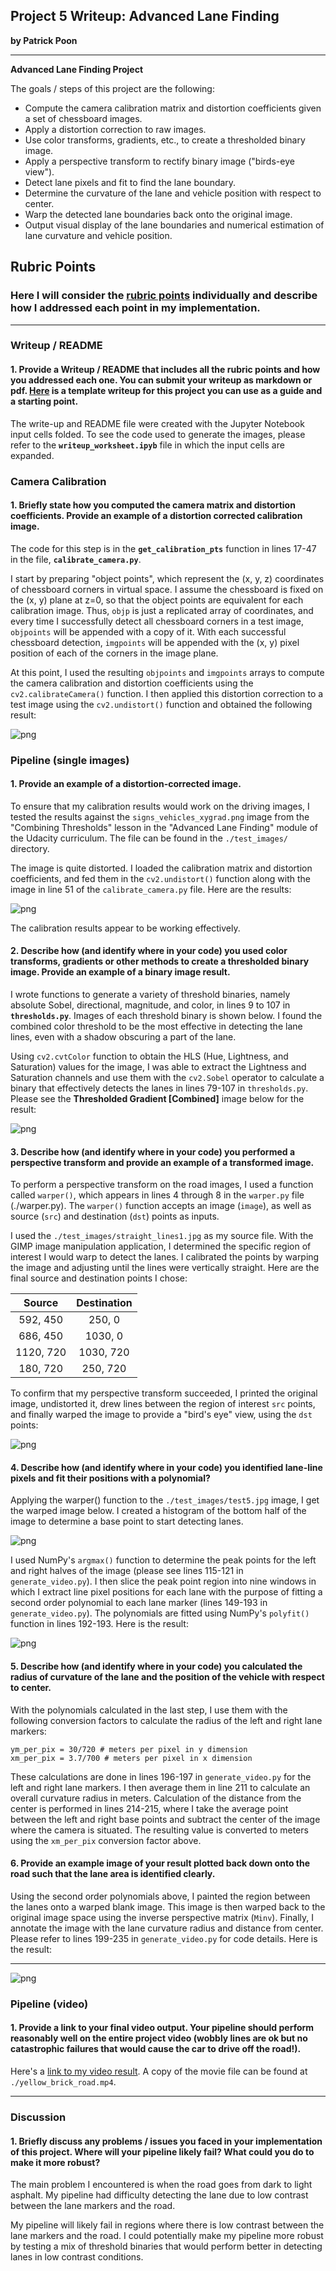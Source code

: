 ## Project 5 Writeup: Advanced Lane Finding


**by Patrick Poon**

---

**Advanced Lane Finding Project**

The goals / steps of this project are the following:

* Compute the camera calibration matrix and distortion coefficients given a set of chessboard images.
* Apply a distortion correction to raw images.
* Use color transforms, gradients, etc., to create a thresholded binary image.
* Apply a perspective transform to rectify binary image ("birds-eye view").
* Detect lane pixels and fit to find the lane boundary.
* Determine the curvature of the lane and vehicle position with respect to center.
* Warp the detected lane boundaries back onto the original image.
* Output visual display of the lane boundaries and numerical estimation of lane curvature and vehicle position.


## Rubric Points
### Here I will consider the [rubric points](https://review.udacity.com/#!/rubrics/571/view) individually and describe how I addressed each point in my implementation.  

---
### Writeup / README

#### 1. Provide a Writeup / README that includes all the rubric points and how you addressed each one.  You can submit your writeup as markdown or pdf.  [Here](https://github.com/udacity/CarND-Advanced-Lane-Lines/blob/master/writeup_template.md) is a template writeup for this project you can use as a guide and a starting point.  


The write-up and README file were created with the Jupyter Notebook input cells folded.  To see the code used to generate the images, please refer to the **`writeup_worksheet.ipyb`** file in which the input cells are expanded.

### Camera Calibration

#### 1. Briefly state how you computed the camera matrix and distortion coefficients. Provide an example of a distortion corrected calibration image.

The code for this step is in the **`get_calibration_pts`** function in lines 17-47 in the file, **`calibrate_camera.py`**.

I start by preparing "object points", which represent the (x, y, z) coordinates of chessboard corners in virtual space. I assume the chessboard is fixed on the (x, y) plane at z=0, so that the object points are equivalent for each calibration image.  Thus, `objp` is just a replicated array of coordinates, and every time I successfully detect all chessboard corners in a test image, `objpoints` will be appended with a copy of it.  With each successful chessboard detection, `imgpoints` will be appended with the (x, y) pixel position of each of the corners in the image plane.  

At this point, I used the resulting `objpoints` and `imgpoints` arrays to compute the camera calibration and distortion coefficients using the `cv2.calibrateCamera()` function.  I then applied this distortion correction to a test image using the `cv2.undistort()` function and obtained the following result: 

![png](examples/output_4_0.png)


### Pipeline (single images)

#### 1. Provide an example of a distortion-corrected image.

To ensure that my calibration results would work on the driving images, I tested the results against the `signs_vehicles_xygrad.png` image from the "Combining Thresholds" lesson in the "Advanced Lane Finding" module of the Udacity curriculum.  The file can be found in the `./test_images/` directory.

The image is quite distorted.  I loaded the calibration matrix and distortion coefficients, and fed them in the `cv2.undistort()` function along with the image in line 51 of the `calibrate_camera.py` file.  Here are the results:

![png](examples/output_6_0.png)


The calibration results appear to be working effectively.

#### 2. Describe how (and identify where in your code) you used color transforms, gradients or other methods to create a thresholded binary image.  Provide an example of a binary image result.

I wrote functions to generate a variety of threshold binaries, namely absolute Sobel, directional, magnitude, and color, in lines 9 to 107 in **`thresholds.py`**.  Images of each threshold binary is shown below.  I found the combined color threshold to be the most effective in detecting the lane lines, even with a shadow obscuring a part of the lane.

Using `cv2.cvtColor` function to obtain the HLS (Hue, Lightness, and Saturation) values for the image, I was able to extract the Lightness and Saturation channels and use them with the `cv2.Sobel` operator to calculate a binary that effectively detects the lanes in lines 79-107 in `thresholds.py`.  Please see the **Thresholded Gradient [Combined]** image below for the result:


![png](examples/output_9_0.png)



#### 3. Describe how (and identify where in your code) you performed a perspective transform and provide an example of a transformed image.

To perform a perspective transform on the road images, I used a function called `warper()`, which appears in lines 4 through 8 in the `warper.py` file (./warper.py).  The `warper()` function accepts an image (`image`), as well as source (`src`) and destination (`dst`) points as inputs.

I used the `./test_images/straight_lines1.jpg` as my source file.  With the GIMP image manipulation application, I determined the specific region of interest I would warp to detect the lanes.  I calibrated the points by warping the image and adjusting until the lines were vertically straight.  Here are the final source and destination points I chose:

| Source        | Destination   | 
|:-------------:|:-------------:| 
| 592, 450      | 250, 0        | 
| 686, 450      | 1030, 0       |
| 1120, 720     | 1030, 720     |
| 180, 720      | 250, 720      |


To confirm that my perspective transform succeeded, I printed the original image, undistorted it, drew lines between the region of interest `src` points, and finally warped the image to provide a "bird's eye" view, using the `dst` points:



![png](examples/output_11_0.png)


#### 4. Describe how (and identify where in your code) you identified lane-line pixels and fit their positions with a polynomial?

Applying the warper() function to the `./test_images/test5.jpg` image, I get the warped image below.  I created a histogram of the bottom half of the image to determine a base point to start detecting lanes.  


![png](examples/output_13_0.png)


I used NumPy's `argmax()` function to determine the peak points for the left and right halves of the image (please see lines 115-121 in `generate_video.py`).  I then slice the peak point region into nine windows in which I extract line pixel positions for each lane with the purpose of fitting a second order polynomial to each lane marker (lines 149-193 in `generate_video.py`).  The polynomials are fitted using NumPy's `polyfit()` function in lines 192-193.  Here is the result:


![png](examples/output_15_0.png)


#### 5. Describe how (and identify where in your code) you calculated the radius of curvature of the lane and the position of the vehicle with respect to center.

With the polynomials calculated in the last step, I use them with the following conversion factors to calculate the radius of the left and right lane markers:
```
ym_per_pix = 30/720 # meters per pixel in y dimension
xm_per_pix = 3.7/700 # meters per pixel in x dimension
```
These calculations are done in lines 196-197 in `generate_video.py` for the left and right lane markers.  I then average them in line 211 to calculate an overall curvature radius in meters.  Calculation of the distance from the center is performed in lines 214-215, where I take the average point between the left and right base points and subtract the center of the image where the camera is situated.  The resulting value is converted to meters using the `xm_per_pix` conversion factor above.


#### 6. Provide an example image of your result plotted back down onto the road such that the lane area is identified clearly.

Using the second order polynomials above, I painted the region between the lanes onto a warped blank image.  This image is then warped back to the original image space using the inverse perspective matrix (`Minv`).  Finally, I annotate the image with the lane curvature radius and distance from center.  Please refer to lines 199-235 in `generate_video.py` for code details.  Here is the result:

---


![png](examples/output_19_0.png)



### Pipeline (video)

#### 1. Provide a link to your final video output.  Your pipeline should perform reasonably well on the entire project video (wobbly lines are ok but no catastrophic failures that would cause the car to drive off the road!).

Here's a [link to my video result](https://youtu.be/vPBjo0FJJTc).  A copy of the movie file can be found at `./yellow_brick_road.mp4`.

---



### Discussion

#### 1. Briefly discuss any problems / issues you faced in your implementation of this project.  Where will your pipeline likely fail?  What could you do to make it more robust?

The main problem I encountered is when the road goes from dark to light asphalt.  My pipeline had difficulty detecting the lane due to low contrast between the lane markers and the road.  

My pipeline will likely fail in regions where there is low contrast between the lane markers and the road.  I could potentially make my pipeline more robust by testing a mix of threshold binaries that would perform better in detecting lanes in low contrast conditions.
